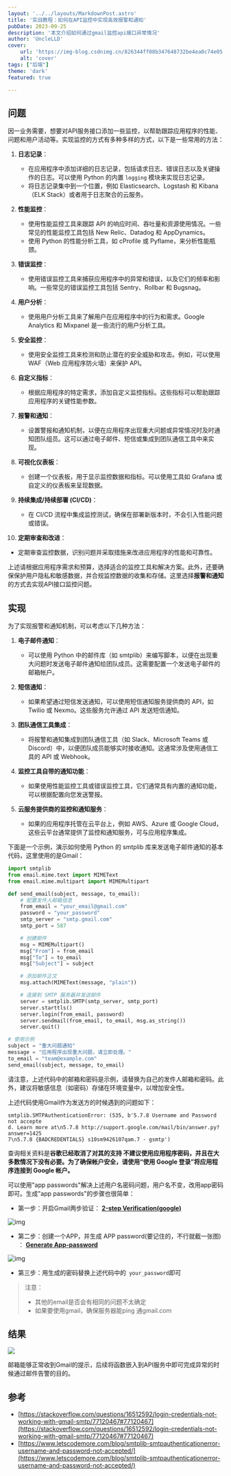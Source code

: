 ```yaml
---
layout: '../../layouts/MarkdownPost.astro'
title: '实战教程：如何在API监控中实现高效报警和通知'
pubDate: 2023-09-25
description: '本文介绍如何通过gmail监控api接口异常情况'
author: 'UncleLLD'
cover:
    url: 'https://img-blog.csdnimg.cn/826344ff08b347648732be4ea0c74e05.png'
    alt: 'cover'
tags: ["后端"]
theme: 'dark'
featured: true

---
```




## 问题

因一业务需要，想要对API服务接口添加一些监控，以帮助跟踪应用程序的性能、问题和用户活动等。实现监控的方式有多种多样的方式，以下是一些常用的方法：

1. **日志记录**：
   - 在应用程序中添加详细的日志记录，包括请求日志、错误日志以及关键操作的日志。可以使用 Python 的内置 `logging` 模块来实现日志记录。
   - 将日志记录集中到一个位置，例如 Elasticsearch、Logstash 和 Kibana（ELK Stack）或者用于日志聚合的云服务。

2. **性能监控**：
   - 使用性能监控工具来跟踪 API 的响应时间、吞吐量和资源使用情况。一些常见的性能监控工具包括 New Relic、Datadog 和 AppDynamics。
   - 使用 Python 的性能分析工具，如 cProfile 或 Pyflame，来分析性能瓶颈。

3. **错误监控**：
   - 使用错误监控工具来捕获应用程序中的异常和错误，以及它们的频率和影响。一些常见的错误监控工具包括 Sentry、Rollbar 和 Bugsnag。

4. **用户分析**：
   - 使用用户分析工具来了解用户在应用程序中的行为和需求。Google Analytics 和 Mixpanel 是一些流行的用户分析工具。

5. **安全监控**：
   - 使用安全监控工具来检测和防止潜在的安全威胁和攻击。例如，可以使用 WAF（Web 应用程序防火墙）来保护 API。

6. **自定义指标**：
   - 根据应用程序的特定需求，添加自定义监控指标。这些指标可以帮助跟踪应用程序的关键性能参数。

7. **报警和通知**：
   - 设置警报和通知机制，以便在应用程序出现重大问题或异常情况时及时通知团队组员。这可以通过电子邮件、短信或集成到团队通信工具中来实现。

8. **可视化仪表板**：
   - 创建一个仪表板，用于显示监控数据和指标。可以使用工具如 Grafana 或自定义的仪表板来呈现数据。

9. **持续集成/持续部署 (CI/CD)**：
   - 在 CI/CD 流程中集成监控测试，确保在部署新版本时，不会引入性能问题或错误。

10. **定期审查和改进**：
   - 定期审查监控数据，识别问题并采取措施来改进应用程序的性能和可靠性。

上述请根据应用程序需求和预算，选择适合的监控工具和解决方案。此外，还要确保保护用户隐私和敏感数据，并合规监控数据的收集和存储。这里选择**报警和通知**的方式去实现API接口监控问题。

## 实现

为了实现报警和通知机制，可以考虑以下几种方法：

1. **电子邮件通知**：
   - 可以使用 Python 中的邮件库（如 smtplib）来编写脚本，以便在出现重大问题时发送电子邮件通知给团队成员。这需要配置一个发送电子邮件的邮箱帐户。

2. **短信通知**：
   - 如果希望通过短信发送通知，可以使用短信通知服务提供商的 API，如 Twilio 或 Nexmo。这些服务允许通过 API 发送短信通知。

3. **团队通信工具集成**：
   - 将报警和通知集成到团队通信工具（如 Slack、Microsoft Teams 或 Discord）中，以便团队成员能够实时接收通知。这通常涉及使用通信工具的 API 或 Webhook。

4. **监控工具自带的通知功能**：
   - 如果使用性能监控工具或错误监控工具，它们通常具有内置的通知功能，可以根据配置向您发送警报。

5. **云服务提供商的监控和通知服务**：
   - 如果的应用程序托管在云平台上，例如 AWS、Azure 或 Google Cloud，这些云平台通常提供了监控和通知服务，可与应用程序集成。

下面是一个示例，演示如何使用 Python 的 smtplib 库来发送电子邮件通知的基本代码，这里使用的是Gmail：

```python
import smtplib
from email.mime.text import MIMEText
from email.mime.multipart import MIMEMultipart

def send_email(subject, message, to_email):
    # 配置发件人邮箱信息
    from_email = "your_email@gmail.com"
    password = "your_password"
    smtp_server = "smtp.gmail.com"
    smtp_port = 587

    # 创建邮件
    msg = MIMEMultipart()
    msg["From"] = from_email
    msg["To"] = to_email
    msg["Subject"] = subject

    # 添加邮件正文
    msg.attach(MIMEText(message, "plain"))

    # 连接到 SMTP 服务器并发送邮件
    server = smtplib.SMTP(smtp_server, smtp_port)
    server.starttls()
    server.login(from_email, password)
    server.sendmail(from_email, to_email, msg.as_string())
    server.quit()

# 使用示例
subject = "重大问题通知"
message = "应用程序出现重大问题，请立即处理。"
to_email = "team@example.com"
send_email(subject, message, to_email)
```

请注意，上述代码中的邮箱和密码是示例，请替换为自己的发件人邮箱和密码。此外，建议将敏感信息（如密码）存储在环境变量中，以增加安全性。

上述代码使用Gmail作为发送方的时候遇到的问题如下：

```
smtplib.SMTPAuthenticationError: (535, b'5.7.8 Username and Password not accepte
d. Learn more at\n5.7.8 http://support.google.com/mail/bin/answer.py?answer=1425
7\n5.7.8 {BADCREDENTIALS} s10sm9426107qam.7 - gsmtp')
```

查询相关资料是**谷歌已经取消了对其的支持 不建议使用应用程序密码，并且在大多数情况下没有必要。为了确保帐户安全，请使用“使用 Google 登录”将应用程序连接到 Google 帐户。** 

可以使用"app passwords"解决上述用户名密码问题，用户名不变，改用app密码即可。生成"app passwords"的步骤也很简单：

* 第一步：开启Gmail两步验证： **[2-step Verification(google)](https://myaccount.google.com/u/1/security)**

![img](https://lets-code-more.s3.amazonaws.com/static/uploads/2022/09/28/app_password.PNG)

* 第二步：创建一个APP，并生成 APP password(要记住的，不行就截一张图) ： **[Generate App-password](https://myaccount.google.com/u/1/apppasswords)**

![img](https://lets-code-more.s3.amazonaws.com/static/uploads/2022/09/28/password.PNG)

* 第三步：用生成的密码替换上述代码中的` your_password`即可

> 注意：
>
> * 其他的email是否会有相同的问题不太确定
> * 如果要使用gmail，确保服务器能ping 通gmail.com

## 结果

![](https://img-blog.csdnimg.cn/826344ff08b347648732be4ea0c74e05.png)

邮箱能够正常收到Gmail的提示，后续将函数嵌入到API服务中即可完成异常的时候通过邮件告警的目的。

## 参考

* [https://stackoverflow.com/questions/16512592/login-credentials-not-working-with-gmail-smtp/77120467#77120467](https://stackoverflow.com/questions/16512592/login-credentials-not-working-with-gmail-smtp/77120467#77120467)
* [https://www.letscodemore.com/blog/smtplib-smtpauthenticationerror-username-and-password-not-accepted/](https://www.letscodemore.com/blog/smtplib-smtpauthenticationerror-username-and-password-not-accepted/)

